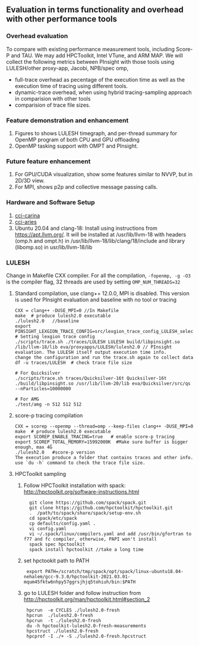 ## Evaluation in terms functionality and overhead with other performance tools

### Overhead evaluation
To compare with existing performance measurement tools, including Score-P and TAU. We may add HPCToolkit, Intel VTune, and ARM MAP. 
We will collect the following metrics between PInsight with those tools using LULESH/other proxy-app, Jacobi, NPB/spec omp, 
 * full-trace overhead as pecentage of the execution time as well as the execution time of tracing using different tools. 
 * dynamic-trace overhead, when using hybrid tracing-sampling approach in comparision with other tools
 * comparision of trace file sizes. 

### Feature demonstration and enhancement
1. Figures to shows LULESH timegraph, and per-thread summary for OpenMP program of both CPU and GPU offloading
4. OpenMP tasking support with OMPT and PInsight. 

### Future feature enhancement
1. For GPU/CUDA visualization, show some features similar to NVVP, but in 2D/3D view. 
1. For MPI, shows p2p and collective message passing calls.  

### Hardware and Software Setup
1. [cci-carina](https://github.com/passlab/passlab.github.io/wiki/Hardware-and-Resources#cci-carina)
2. [cci-aries](https://github.com/passlab/passlab.github.io/wiki/Hardware-and-Resources#cci-aries)
3. Ubuntu 20.04 and clang-18: Install using instructions from https://apt.llvm.org/. It will be installed at /usr/lib/llvm-18 with headers (omp.h and ompt.h) in /usr/lib/llvm-18/lib/clang/18/include and library (libomp.so) in usr/lib/llvm-18/lib
   
### LULESH
Change in Makefile CXX compiler. For all the compilation, `-fopenmp, -g -O3` is the compiler flag, 32 threads are used by setting `OMP_NUM_THREADS=32`
1. Standard compilation, use clang++ 12.0.0, MPI is disabled. This version is used for PInsight evaluation and baseline with no tool or tracing

       CXX = clang++ -DUSE_MPI=0 //In Makefile
       make  # produce lulesh2.0 executable
       ./lulesh2.0   //baseline
       export PINSIGHT_LEXGION_TRACE_CONFIG=src/lexgion_trace_config_LULESH_selective.txt # Setting lexgion trace config
       ./scripts/trace.sh ./traces/LULESH LULESH build/libpinsight.so /lib/llvm-18/lib eva/proxyapps/LULESH/lulesh2.0 // PInsight evaluation. The LULESH itself output execution time info. 
       change the configuration and run the trace.sh again to collect data
       df -u traces/LULESH  # check trace file size

       # For Quicksilver
       ./scripts/trace.sh traces/Quicksilver-16t Quicksilver-16t ./build/libpinsight.so /usr/lib/llvm-20/lib eva/Quicksilver/src/qs --nParticles=10000000  

       # For AMG
       ./test/amg -n 512 512 512
2.  score-p tracing compilation 

        CXX = scorep --openmp --thread=omp --keep-files clang++ -DUSE_MPI=0
        make  # produce lulesh2.0 executable
        export SCOREP_ENABLE_TRACING=true   # enable score-p tracing
        export SCOREP_TOTAL_MEMORY=15992000K  #Make sure buffer is bigger enough, max 4G
        ./lulesh2.0   #score-p version
        The execution produce a folder that contains traces and other info. use `du -h` command to check the trace file size. 
        
3. HPCToolkit sampling 
     1. Follow HPCToolkit installation with spack: http://hpctoolkit.org/software-instructions.html
     
     
              git clone https://github.com/spack/spack.git
              git clone https://github.com/hpctoolkit/hpctoolkit.git
              .  /path/to/spack/share/spack/setup-env.sh
              cd spack/etc/spack
              cp defaults/config.yaml .
              vi config.yaml
              vi ~/.spack/linux/compilers.yaml and add /usr/bin/gfortran to f77 and fc compiler, otherwise, PAPI won't install
              spack spec hpctoolkit
              spack install hpctoolkit //take a long time
              
      1. set hpctookit path to PATH
              
              export PATH=/scratch/tmp/spack/opt/spack/linux-ubuntu18.04-nehalem/gcc-9.3.0/hpctoolkit-2021.03.01-mqum45fktw6nhpy57ggrsjhjq5tohiuh/bin:$PATH
             
      1. go to LULESH folder and follow instruction from http://hpctoolkit.org/man/hpctoolkit.html#section_2
   
              hpcrun  -e CYCLES ./lulesh2.0-fresh 
              hpcrun  ./lulesh2.0-fresh 
              hpcrun  -t ./lulesh2.0-fresh 
              du -h hpctoolkit-lulesh2.0-fresh-measurements
              hpcstruct ./lulesh2.0-fresh
              hpcprof -I ./+ -S ./lulesh2.0-fresh.hpcstruct 
              


              
              
                     
                     
     
    
